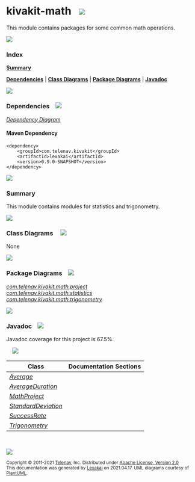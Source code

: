 # kivakit-math &nbsp;&nbsp;![](https://www.kivakit.org/images/math-40.png)

This module contains packages for some common math operations.

![](https://www.kivakit.org/images/horizontal-line.png)

### Index

[**Summary**](#summary)  

[**Dependencies**](#dependencies) | [**Class Diagrams**](#class-diagrams) | [**Package Diagrams**](#package-diagrams) | [**Javadoc**](#javadoc)

![](https://www.kivakit.org/images/horizontal-line.png)

### Dependencies <a name="dependencies"></a> &nbsp;&nbsp; ![](https://www.kivakit.org/images/dependencies-40.png)

[*Dependency Diagram*](https://www.kivakit.org/lexakai/kivakit-extensions/kivakit-math/diagrams/dependencies.svg)

#### Maven Dependency

    <dependency>
        <groupId>com.telenav.kivakit</groupId>
        <artifactId>lexakai</artifactId>
        <version>0.9.0-SNAPSHOT</version>
    </dependency>

![](https://www.kivakit.org/images/short-horizontal-line.png)

[//]: # (start-user-text)

### Summary <a name = "summary"></a>

This module contains modules for statistics and trigonometry.

[//]: # (end-user-text)

![](https://www.kivakit.org/images/short-horizontal-line.png)

### Class Diagrams <a name="class-diagrams"></a> &nbsp; &nbsp; ![](https://www.kivakit.org/images/diagram-48.png)

None

![](https://www.kivakit.org/images/short-horizontal-line.png)

### Package Diagrams <a name="package-diagrams"></a> &nbsp;&nbsp; ![](https://www.kivakit.org/images/box-40.png)

[*com.telenav.kivakit.math.project*](https://www.kivakit.org/lexakai/kivakit-extensions/diagrams/com.telenav.kivakit.math.project.svg)  
[*com.telenav.kivakit.math.statistics*](https://www.kivakit.org/lexakai/kivakit-extensions/diagrams/com.telenav.kivakit.math.statistics.svg)  
[*com.telenav.kivakit.math.trigonometry*](https://www.kivakit.org/lexakai/kivakit-extensions/diagrams/com.telenav.kivakit.math.trigonometry.svg)

![](https://www.kivakit.org/images/short-horizontal-line.png)

### Javadoc <a name="javadoc"></a> &nbsp;&nbsp; ![](https://www.kivakit.org/images/books-40.png)

Javadoc coverage for this project is 67.5%.  
  
&nbsp; &nbsp;  ![](https://www.kivakit.org/images/meter-70-12.png)



| Class | Documentation Sections |
|---|---|
| [*Average*](https://www.kivakit.org/javadoc/kivakit-extensions/com/telenav/kivakit/math/statistics/Average.html) |  |  
| [*AverageDuration*](https://www.kivakit.org/javadoc/kivakit-extensions/com/telenav/kivakit/math/statistics/AverageDuration.html) |  |  
| [*MathProject*](https://www.kivakit.org/javadoc/kivakit-extensions/com/telenav/kivakit/math/project/MathProject.html) |  |  
| [*StandardDeviation*](https://www.kivakit.org/javadoc/kivakit-extensions/com/telenav/kivakit/math/statistics/StandardDeviation.html) |  |  
| [*SuccessRate*](https://www.kivakit.org/javadoc/kivakit-extensions/com/telenav/kivakit/math/statistics/SuccessRate.html) |  |  
| [*Trigonometry*](https://www.kivakit.org/javadoc/kivakit-extensions/com/telenav/kivakit/math/trigonometry/Trigonometry.html) |  |  

[//]: # (start-user-text)



[//]: # (end-user-text)

<br/>

![](https://www.kivakit.org/images/horizontal-line.png)

<sub>Copyright &#169; 2011-2021 [Telenav](http://telenav.com), Inc. Distributed under [Apache License, Version 2.0](LICENSE)</sub>  
<sub>This documentation was generated by [Lexakai](https://github.com/Telenav/lexakai) on 2021.04.17. UML diagrams courtesy
of [PlantUML](http://plantuml.com).</sub>

